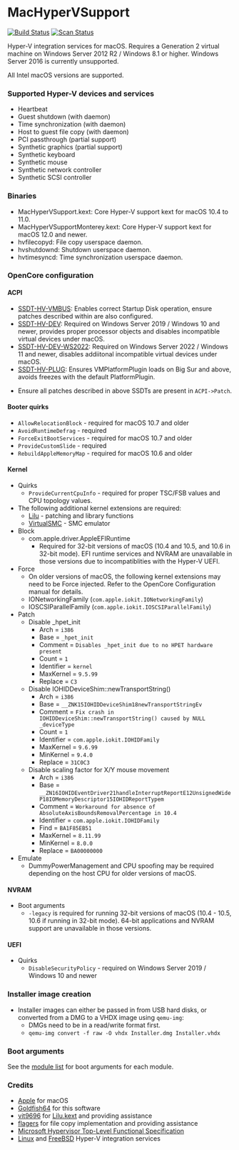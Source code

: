 MacHyperVSupport
================

[![Build Status](https://github.com/acidanthera/MacHyperVSupport/workflows/CI/badge.svg?branch=master)](https://github.com/acidanthera/MacHyperVSupport/actions) [![Scan Status](https://scan.coverity.com/projects/23212/badge.svg?flat=1)](https://scan.coverity.com/projects/23212)

Hyper-V integration services for macOS. Requires a Generation 2 virtual machine on Windows Server 2012 R2 / Windows 8.1 or higher. Windows Server 2016 is currently unsupported.

All Intel macOS versions are supported.

### Supported Hyper-V devices and services
- Heartbeat
- Guest shutdown (with daemon)
- Time synchronization (with daemon)
- Host to guest file copy (with daemon)
- PCI passthrough (partial support)
- Synthetic graphics (partial support)
- Synthetic keyboard
- Synthetic mouse
- Synthetic network controller
- Synthetic SCSI controller

### Binaries
- MacHyperVSupport.kext: Core Hyper-V support kext for macOS 10.4 to 11.0.
- MacHyperVSupportMonterey.kext: Core Hyper-V support kext for macOS 12.0 and newer.
- hvfilecopyd: File copy userspace daemon.
- hvshutdownd: Shutdown userspace daemon.
- hvtimesyncd: Time synchronization userspace daemon.

### OpenCore configuration
#### ACPI
- [SSDT-HV-VMBUS](https://github.com/acidanthera/OpenCorePkg/blob/master/Docs/AcpiSamples/Source/SSDT-HV-VMBUS.dsl): Enables correct Startup Disk operation, ensure patches described within are also configured.
- [SSDT-HV-DEV](https://github.com/acidanthera/OpenCorePkg/blob/master/Docs/AcpiSamples/Source/SSDT-HV-DEV.dsl): Required on Windows Server 2019 / Windows 10 and newer, provides proper processor objects and disables incompatible virtual devices under macOS.
- [SSDT-HV-DEV-WS2022](https://github.com/acidanthera/OpenCorePkg/blob/master/Docs/AcpiSamples/Source/SSDT-HV-DEV-WS2022.dsl): Required on Windows Server 2022 / Windows 11 and newer, disables addiitonal incompatible virtual devices under macOS.
- [SSDT-HV-PLUG](https://github.com/acidanthera/OpenCorePkg/blob/master/Docs/AcpiSamples/Source/SSDT-HV-PLUG.dsl): Ensures VMPlatformPlugin loads on Big Sur and above, avoids freezes with the default PlatformPlugin.
* Ensure all patches described in above SSDTs are present in `ACPI->Patch`.

#### Booter quirks
- `AllowRelocationBlock` - required for macOS 10.7 and older
- `AvoidRuntimeDefrag` - required
- `ForceExitBootServices` - required for macOS 10.7 and older
- `ProvideCustomSlide` - required
- `RebuildAppleMemoryMap` - required for macOS 10.6 and older

#### Kernel
- Quirks
  - `ProvideCurrentCpuInfo` - required for proper TSC/FSB values and CPU topology values.
- The following additional kernel extensions are required:
  - [Lilu](https://github.com/acidanthera/Lilu) - patching and library functions
  - [VirtualSMC](https://github.com/acidanthera/VirtualSMC) - SMC emulator
- Block
  - com.apple.driver.AppleEFIRuntime
    - Required for 32-bit versions of macOS (10.4 and 10.5, and 10.6 in 32-bit mode). EFI runtime services and NVRAM are unavailable in those versions due to incompatiblities with the Hyper-V UEFI.
- Force
  - On older versions of macOS, the following kernel extensions may need to be Force injected. Refer to the OpenCore Configuration manual for details.
  - IONetworkingFamily (`com.apple.iokit.IONetworkingFamily`)
  - IOSCSIParallelFamily (`com.apple.iokit.IOSCSIParallelFamily`)
- Patch
  - Disable _hpet_init
    - Arch = `i386`
    - Base = `_hpet_init`
    - Comment = `Disables _hpet_init due to no HPET hardware present`
    - Count = `1`
    - Identifier = `kernel`
    - MaxKernel = `9.5.99`
    - Replace = `C3`
  - Disable IOHIDDeviceShim::newTransportString()
    - Arch = `i386`
    - Base = `__ZNK15IOHIDDeviceShim18newTransportStringEv`
    - Comment = `Fix crash in IOHIDDeviceShim::newTransportString() caused by NULL _deviceType`
    - Count = `1`
    - Identifier = `com.apple.iokit.IOHIDFamily`
    - MaxKernel = `9.6.99`
    - MinKernel = `9.4.0`
    - Replace = `31C0C3`
  - Disable scaling factor for X/Y mouse movement
    - Arch = `i386`
    - Base = `__ZN16IOHIDEventDriver21handleInterruptReportE12UnsignedWideP18IOMemoryDescriptor15IOHIDReportTypem`
    - Comment = `Workaround for absence of AbsoluteAxisBoundsRemovalPercentage in 10.4`
    - Identifier = `com.apple.iokit.IOHIDFamily`
    - Find = `BA1F85EB51`
    - MaxKernel = `8.11.99`
    - MinKernel = `8.0.0`
    - Replace = `BA00000000`
- Emulate
  - DummyPowerManagement and CPU spoofing may be required depending on the host CPU for older versions of macOS.

#### NVRAM
- Boot arguments
  - `-legacy` is required for running 32-bit versions of macOS (10.4 - 10.5, 10.6 if running in 32-bit mode). 64-bit applications and NVRAM support are unavailable in those versions.

#### UEFI
- Quirks
  - `DisableSecurityPolicy` - required on Windows Server 2019 / Windows 10 and newer

### Installer image creation
- Installer images can either be passed in from USB hard disks, or converted from a DMG to a VHDX image using `qemu-img`:
  - DMGs need to be in a read/write format first.
  - `qemu-img convert -f raw -O vhdx Installer.dmg Installer.vhdx`

### Boot arguments
See the [module list](Docs/modules.md) for boot arguments for each module.

### Credits
- [Apple](https://www.apple.com) for macOS
- [Goldfish64](https://github.com/Goldfish64) for this software
- [vit9696](https://github.com/vit9696) for [Lilu.kext](https://github.com/acidanthera/Lilu) and providing assistance
- [flagers](https://github.com/flagersgit) for file copy implementation and providing assistance
- [Microsoft Hypervisor Top-Level Functional Specification](https://learn.microsoft.com/en-us/virtualization/hyper-v-on-windows/reference/tlfs)
- [Linux](https://github.com/torvalds/linux/tree/master/drivers/hv) and [FreeBSD](https://github.com/freebsd/freebsd-src/tree/main/sys/dev/hyperv) Hyper-V integration services
